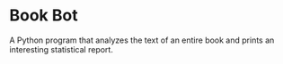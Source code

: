# Book Bot

A Python program that analyzes the text of an entire book and prints an interesting statistical report.
